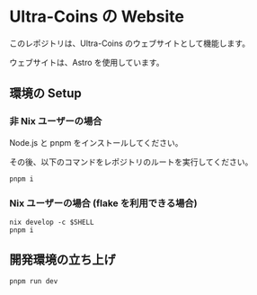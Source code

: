 # Ultra-Coins の Website

このレポジトリは、Ultra-Coins のウェブサイトとして機能します。

ウェブサイトは、Astro を使用しています。

## 環境の Setup

### 非 Nix ユーザーの場合

Node.js と pnpm をインストールしてください。

その後、以下のコマンドをレポジトリのルートを実行してください。

```shell
pnpm i
```

### Nix ユーザーの場合 (flake を利用できる場合)

```shell
nix develop -c $SHELL
pnpm i
```

## 開発環境の立ち上げ

```shell
pnpm run dev
```
